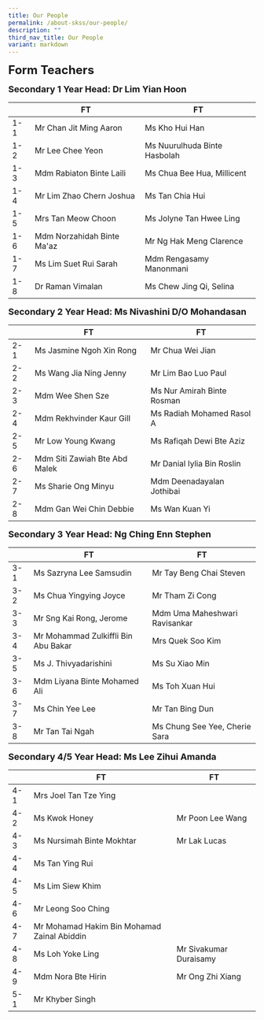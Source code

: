 ```yaml
---
title: Our People
permalink: /about-skss/our-people/
description: ""
third_nav_title: Our People
variant: markdown
---
```

**<font size="5">Form Teachers</font>**

**<font size="4">Secondary 1 Year Head: Dr Lim Yian Hoon</font>**

|     | FT                                  | FT                       |
|-----|-------------------------------------|--------------------------|
| 1-1 | Mr Chan Jit Ming Aaron           |    Ms Kho Hui Han |
| 1-2 | Mr Lee Chee Yeon            |   Ms Nuurulhuda Binte Hasbolah
| 1-3 | Mdm Rabiaton Binte Laili   | Ms Chua Bee Hua, Millicent
| 1-4 |  Mr Lim Zhao Chern Joshua |     Ms Tan Chia Hui          
| 1-5 |  Mrs Tan Meow Choon        |    Ms Jolyne Tan Hwee Ling|
| 1-6 |  Mdm Norzahidah Binte Ma'az               |   Mr Ng Hak Meng Clarence    |
| 1-7 |    Ms Lim Suet Rui Sarah            | Mdm Rengasamy Manonmani       |
| 1-8 | Dr Raman Vimalan |   Ms Chew Jing Qi, Selina   |



**<font size="4">Secondary 2 Year Head: Ms Nivashini D/O Mohandasan </font>**

|     | FT                        | FT                |
|-----|-------------------------|--------------------------|
| 2-1 |  Ms Jasmine Ngoh Xin Rong        |       Mr Chua Wei Jian                  |
| 2-2 | Ms Wang Jia Ning Jenny       | Mr Lim Bao Luo Paul           |
| 2-3 | Mdm Wee Shen Sze |     Ms Nur Amirah Binte Rosman               |
| 2-4 | Mdm Rekhvinder Kaur Gill     | Ms Radiah Mohamed Rasol A     |
| 2-5 | Mr Low Young Kwang | Ms Rafiqah Dewi Bte Aziz      |
| 2-6 | Mdm Siti Zawiah Bte Abd Malek  | Mr Danial Iylia Bin Roslin   |
| 2-7 |     Ms Sharie Ong Minyu   |  Mdm Deenadayalan Jothibai   |
| 2-8 | Mdm Gan Wei Chin Debbie  | Ms Wan Kuan Yi |

**<font size="4">Secondary 3 Year Head: Ng Ching Enn Stephen </font>**

|     | FT                       | FT                        |
|-----|--------------------------|---------------------------|
| 3-1 | Ms Sazryna Lee Samsudin   |   Mr Tay Beng Chai Steven                   |
| 3-2 |    Ms Chua Yingying Joyce     |    Mr Tham Zi Cong      |
| 3-3 |    Mr Sng Kai Rong, Jerome       |   Mdm Uma Maheshwari Ravisankar                       |
| 3-4 |   Mr Mohammad Zulkiffli Bin Abu Bakar     |   Mrs Quek Soo Kim                     |
| 3-5 |    Ms J. Thivyadarishini      |      Ms Su Xiao Min        |
| 3-6 |     Mdm Liyana Binte Mohamed Ali        |       Ms Toh Xuan Hui                  |
| 3-7 |      Ms Chin Yee Lee          |  Mr Tan Bing Dun               |
| 3-8 |  Mr Tan Tai Ngah             |   Ms Chung See Yee, Cherie Sara           |          |               

**<font size="4">Secondary 4/5 Year Head: Ms Lee Zihui Amanda </font>**

|     | FT                           | FT                     |
|-----|---------------------------|------------------------|
| 4-1 | Mrs Joel Tan Tze Ying  |                        |
| 4-2 |  Ms Kwok Honey             | Mr Poon Lee Wang                       |
| 4-3 |  Ms Nursimah Binte Mokhtar              |  Mr Lak Lucas         |
| 4-4 |  Ms Tan Ying Rui           |         |
| 4-5 |  Ms Lim Siew Khim                       |           |
| 4-6 |  Mr Leong Soo Ching                |      |
| 4-7 | Mr Mohamad Hakim Bin Mohamad Zainal Abiddin          |                         |
| 4-8 |  Ms Loh Yoke Ling                       |  Mr Sivakumar Duraisamy    |
| 4-9 |   Mdm Nora Bte Hirin     |   Mr Ong Zhi Xiang                     |
| 5-1 |  Mr Khyber Singh